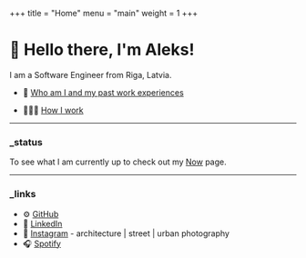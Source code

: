 +++
title = "Home"
menu = "main"
weight = 1
+++

# 👋 Hello there, I'm Aleks!

I am a Software Engineer from Riga, Latvia.

- 👤 [Who am I and my past work experiences](https://github.com/aleksgorbenko/whoami)

- 👨🏻‍💻 [How I work](https://github.com/aleksgorbenko/howiwork)

---

### _status

To see what I am currently up to check out my [Now](https://aleksgorbenko.dev/now) page.

---

### _links

- ⚙️ [GitHub](https://github.com/aleksgorbenko)
- 🧰 [LinkedIn](https://www.linkedin.com/in/aleks-gorbenko-software-engineer/)
- 📸 [Instagram](https://www.instagram.com/aleksgbko/) - architecture | street | urban photography
- 🎧 [Spotify](https://open.spotify.com/user/113548529?si=6f278b7b62b548b2)